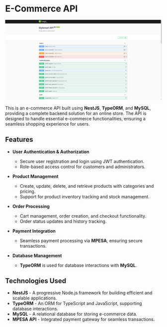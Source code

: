 # E-Commerce API

![E-Commerce API](doc.png)

This is an e-commerce API built using **NestJS**, **TypeORM**, and **MySQL**, providing a complete backend solution for an online store. The API is designed to handle essential e-commerce functionalities, ensuring a seamless shopping experience for users.

## Features

- **User Authentication & Authorization**   
  - Secure user registration and login using JWT authentication.  
  - Role-based access control for customers and administrators.  

- **Product Management**   
  - Create, update, delete, and retrieve products with categories and pricing.  
  - Support for product inventory tracking and stock management.  

- **Order Processing**  
  - Cart management, order creation, and checkout functionality.  
  - Order status updates and history tracking.  

- **Payment Integration**  
  - Seamless payment processing via **MPESA**, ensuring secure transactions.  

- **Database Management**  
  - **TypeORM** is used for database interactions with **MySQL**.  

## Technologies Used

- **NestJS** - A progressive Node.js framework for building efficient and scalable applications.  
- **TypeORM** - An ORM for TypeScript and JavaScript, supporting database interactions.  
- **MySQL** - A relational database for storing e-commerce data.  
- **MPESA API** - Integrated payment gateway for seamless transactions.  
